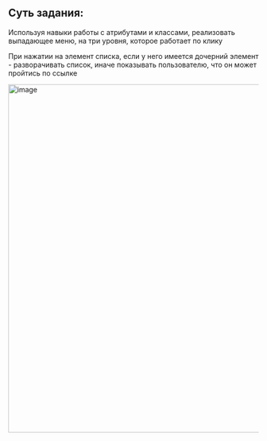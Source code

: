 ## Суть задания:
Используя навыки работы с атрибутами и классами, реализовать выпадающее меню, на три уровня, которое работает по клику

При нажатии на элемент списка, если у него имеется дочерний элемент - разворачивать список, иначе показывать пользователю, что он может пройтись по ссылке

<img width="520" height="700" alt="image" src="https://github.com/user-attachments/assets/02dc56e4-b35a-48c8-a8b4-eeba626802b8" />
